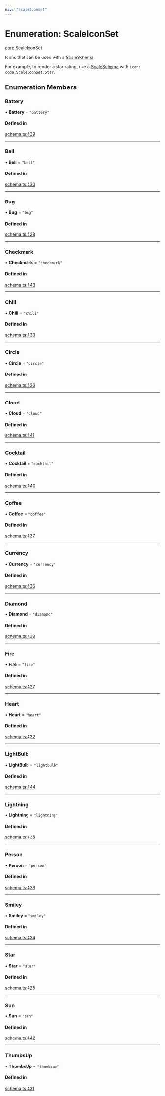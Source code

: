```yaml
---
nav: "ScaleIconSet"
---
```

# Enumeration: ScaleIconSet

[core](../modules/core.md).ScaleIconSet

Icons that can be used with a [ScaleSchema](../interfaces/core.ScaleSchema.md).

For example, to render a star rating, use a [ScaleSchema](../interfaces/core.ScaleSchema.md) with `icon: coda.ScaleIconSet.Star`.

## Enumeration Members

### Battery

• **Battery** = ``"battery"``

#### Defined in

[schema.ts:439](https://github.com/coda/packs-sdk/blob/main/schema.ts#L439)

___

### Bell

• **Bell** = ``"bell"``

#### Defined in

[schema.ts:430](https://github.com/coda/packs-sdk/blob/main/schema.ts#L430)

___

### Bug

• **Bug** = ``"bug"``

#### Defined in

[schema.ts:428](https://github.com/coda/packs-sdk/blob/main/schema.ts#L428)

___

### Checkmark

• **Checkmark** = ``"checkmark"``

#### Defined in

[schema.ts:443](https://github.com/coda/packs-sdk/blob/main/schema.ts#L443)

___

### Chili

• **Chili** = ``"chili"``

#### Defined in

[schema.ts:433](https://github.com/coda/packs-sdk/blob/main/schema.ts#L433)

___

### Circle

• **Circle** = ``"circle"``

#### Defined in

[schema.ts:426](https://github.com/coda/packs-sdk/blob/main/schema.ts#L426)

___

### Cloud

• **Cloud** = ``"cloud"``

#### Defined in

[schema.ts:441](https://github.com/coda/packs-sdk/blob/main/schema.ts#L441)

___

### Cocktail

• **Cocktail** = ``"cocktail"``

#### Defined in

[schema.ts:440](https://github.com/coda/packs-sdk/blob/main/schema.ts#L440)

___

### Coffee

• **Coffee** = ``"coffee"``

#### Defined in

[schema.ts:437](https://github.com/coda/packs-sdk/blob/main/schema.ts#L437)

___

### Currency

• **Currency** = ``"currency"``

#### Defined in

[schema.ts:436](https://github.com/coda/packs-sdk/blob/main/schema.ts#L436)

___

### Diamond

• **Diamond** = ``"diamond"``

#### Defined in

[schema.ts:429](https://github.com/coda/packs-sdk/blob/main/schema.ts#L429)

___

### Fire

• **Fire** = ``"fire"``

#### Defined in

[schema.ts:427](https://github.com/coda/packs-sdk/blob/main/schema.ts#L427)

___

### Heart

• **Heart** = ``"heart"``

#### Defined in

[schema.ts:432](https://github.com/coda/packs-sdk/blob/main/schema.ts#L432)

___

### LightBulb

• **LightBulb** = ``"lightbulb"``

#### Defined in

[schema.ts:444](https://github.com/coda/packs-sdk/blob/main/schema.ts#L444)

___

### Lightning

• **Lightning** = ``"lightning"``

#### Defined in

[schema.ts:435](https://github.com/coda/packs-sdk/blob/main/schema.ts#L435)

___

### Person

• **Person** = ``"person"``

#### Defined in

[schema.ts:438](https://github.com/coda/packs-sdk/blob/main/schema.ts#L438)

___

### Smiley

• **Smiley** = ``"smiley"``

#### Defined in

[schema.ts:434](https://github.com/coda/packs-sdk/blob/main/schema.ts#L434)

___

### Star

• **Star** = ``"star"``

#### Defined in

[schema.ts:425](https://github.com/coda/packs-sdk/blob/main/schema.ts#L425)

___

### Sun

• **Sun** = ``"sun"``

#### Defined in

[schema.ts:442](https://github.com/coda/packs-sdk/blob/main/schema.ts#L442)

___

### ThumbsUp

• **ThumbsUp** = ``"thumbsup"``

#### Defined in

[schema.ts:431](https://github.com/coda/packs-sdk/blob/main/schema.ts#L431)
